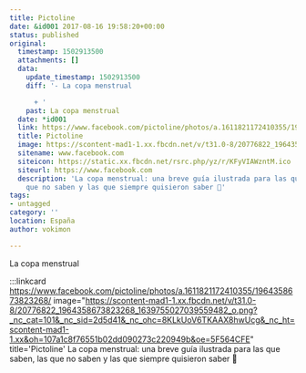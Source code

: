 ```yaml
---
title: Pictoline
date: &id001 2017-08-16 19:58:20+00:00
status: published
original:
  timestamp: 1502913500
  attachments: []
  data:
    update_timestamp: 1502913500
    diff: '- La copa menstrual

      + '
    past: La copa menstrual
  date: *id001
  link: https://www.facebook.com/pictoline/photos/a.1611821172410355/1964358673823268/
  title: Pictoline
  image: https://scontent-mad1-1.xx.fbcdn.net/v/t31.0-8/20776822_1964358673823268_1639755027039559482_o.png?_nc_cat=101&_nc_sid=2d5d41&_nc_ohc=8KLkUoV6TKAAX8hwUcg&_nc_ht=scontent-mad1-1.xx&oh=107a1c8f76551b02dd090273c220949b&oe=5F564CFE
  sitename: www.facebook.com
  siteicon: https://static.xx.fbcdn.net/rsrc.php/yz/r/KFyVIAWzntM.ico
  siteurl: https://www.facebook.com
  description: 'La copa menstrual: una breve guía ilustrada para las que saben, las
    que no saben y las que siempre quisieron saber 🙌'
tags:
- untagged
category: ''
location: España
author: vokimon

---
```

La copa menstrual

:::linkcard https://www.facebook.com/pictoline/photos/a.1611821172410355/1964358673823268/ image="https://scontent-mad1-1.xx.fbcdn.net/v/t31.0-8/20776822_1964358673823268_1639755027039559482_o.png?_nc_cat=101&_nc_sid=2d5d41&_nc_ohc=8KLkUoV6TKAAX8hwUcg&_nc_ht=scontent-mad1-1.xx&oh=107a1c8f76551b02dd090273c220949b&oe=5F564CFE" title='Pictoline'
    La copa menstrual: una breve guía ilustrada para las que saben, las que no saben y las que siempre quisieron saber 🙌

